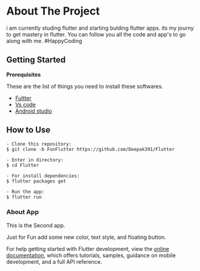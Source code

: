 # About The Project

i am currently studing flutter and starting bulding flutter apps. 
its my journy to get mastery in flutter. You can follow you all the code and app's 
to go along with me. 
#HappyCoding 

## Getting Started

 **Prerequisites**

 These are the list of things you need to install these softwares.
 
 * [Fultter](http://flutter.dev/)
 * [Vs code](https://code.visualstudio.com/)
 * [Android studio](https://developer.android.com/studio)
 
## How to Use 

```
- Clone this repository:
$ git clone -b FunFlutter https://github.com/Deepak391/Flutter

- Enter in directory:
$ cd Flutter

- For install dependencies:
$ flutter packages get

- Run the app: 
$ flutter run 

```

 ### About App
 
 This is the Second app. 
 
Just for Fun add some new color, text style, and floating button.


For help getting started with Flutter development, view the
[online documentation](https://docs.flutter.dev/), which offers tutorials,
samples, guidance on mobile development, and a full API reference.
